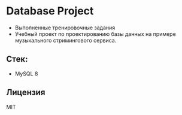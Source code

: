# Database Project

- Выполненные тренировочные задания
- Учебный проект по проектированию базы данных на примере музыкального стримингового сервиса.

## Стек:

- MySQL 8

## Лицензия

MIT
